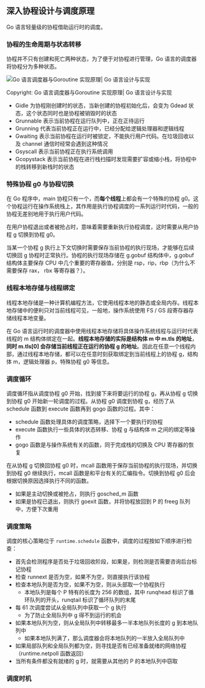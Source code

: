 深入协程设计与调度原理
-----------------------------------

Go 语言轻量级的协程借助运行时的调度。



### 协程的生命周期与状态转移

协程并不只有创建和死亡两种状态，为了便于对协程进行管理，Go 语言的调度器将协程分为多种状态。

![Go 语言调度器与Goroutine 实现原理| Go 语言设计与实现](./goroutine-states.png)

Copyright: Go 语言调度器与Goroutine 实现原理| Go 语言设计与实现

* Gidle 为协程刚创建时的状态，当新创建的协程初始化后，会变为 Gdead 状态，这个状态同时也是协程被销毁时的状态
* Grunnable 表示当前协程在运行队列中，正在正待运行
* Grunning 代表当前协程正在运行中，已经分配给逻辑处理器和逻辑线程
* Gwaiting 表示当前协程在运行时被锁定，不能执行用户代码。在垃圾回收以及 channel 通信时经常会遇到这种情况
* Gsyscall 表示当前协程正在执行系统调用
* Gcopystack 表示当前协程在进行栈扫描时发现需要扩容或缩小栈，将协程中的栈转移到新栈时的状态



### 特殊协程 g0 与协程切换

在 Go 程序中，main 协程只有一个，而**每个线程**上都会有一个特殊的协程 g0。这个协程运行在操作系统栈上，其作用是执行协程调度的一系列运行时代码，一般的协程无差别地用于执行用户代码。

在用户协程退出或者被抢占时，意味着需要重新执行协程调度，这时需要从用户协程 g 切换到协程 g0。

当某一个协程 g 执行上下文切换时需要保存当前协程的执行现场，才能够在后续切换回 g 协程时正常执行。协程的执行现场存储在 g.gobuf 结构体中，g.gobuf 结构体主要保存 CPU 中几个重要的寄存器值，分别是 rsp，rip，rbp（为什么不需要保存 rax， rbx 等寄存器？）。



### 线程本地存储与线程绑定

线程本地存储是一种计算机编程方法，它使用线程本地的静态或全局内存。线程本地存储中的便利只对当前线程可见，一般地，操作系统使用 FS / GS 段寄存器存储线程本地变量。

在 Go 语言运行时的调度器中使用线程本地存储将具体操作系统线程与运行时代表线程的 m 结构体绑定在一起。**线程本地存储的实际是结构体 m 中 m.tls 的地址**，**同时 m.tls[0] 会存储当前线程正在运行的协程 g 的地址**。因此在任意一个线程内部，通过线程本地存储，都可以在任意时刻获取绑定到当前线程上的协程 g，结构体 m，逻辑处理器 p，特殊协程 g0 等信息。



### 调度循环

调度循环指从调度协程 g0 开始，找到接下来将要运行的协程 g，再从协程 g 切换到协程 g0 开始新一轮调度的过程。从协程 g0 调度到协程 g，经历了从 schedule 函数到 execute 函数再到 gogo 函数的过程。其中：

* schedule 函数处理具体的调度策略，选择下一个要执行的协程
* execute 函数执行一些具体的状态转移、协程 g 与结构体 m 之间的绑定等操作
* gogo 函数是与操作系统有关的函数，同于完成栈的切换及 CPU 寄存器的恢复

在从协程 g 切换回协程 g0 时，mcall 函数用于保存当前协程的执行现场，并切换到协程 g0 继续执行，mcall 函数是和平台有关的汇编指令。切换到协程 g0 后会根据切换原因选择执行不同的函数。

* 如果是主动切换或被抢占，则执行 gosched_m 函数
* 如果是协程已退出，则执行 goexit 函数，并将协程放回到 P 的 freeg 队列中，方便下次重用



### 调度策略

调度的核心策略位于 `runtime.schedule` 函数中，调度的过程按如下顺序进行检查：

* 首先会检测程序是否处于垃圾回收阶段，如果是，则检测是否需要咨询后台标记协程
* 检查 runnext 是否为空，如果不为空，则直接执行该协程
* 检查本地队列是否为空，如果不为空，则从头部取一个协程执行
  * 本地队列是每个 P 特有的长度为 256 的数组，其中 runqhead 标识了循环队列的开头，runqtail 标识了循环队列的末尾
* 每 61 次调度尝试从全局队列中获取一个 g 执行
  * 为了防止全局队列中 g 得不到运行的机会
* 如果本地队列为空，则从全局队列中转移最多一半本地队列长度的 g 到本地队列中
  * 如果本地队列满了，那么调度器会将本地队列的一半放入全局队列中
* 如果局部队列和全局队列都为空，则寻找是否有已经准备就绪的网络协程（runtime.netpoll 函数返回）
* 当所有条件都没有就绪的 g 时，就需要从其他的 P 的本地队列中窃取



### 调度时机

